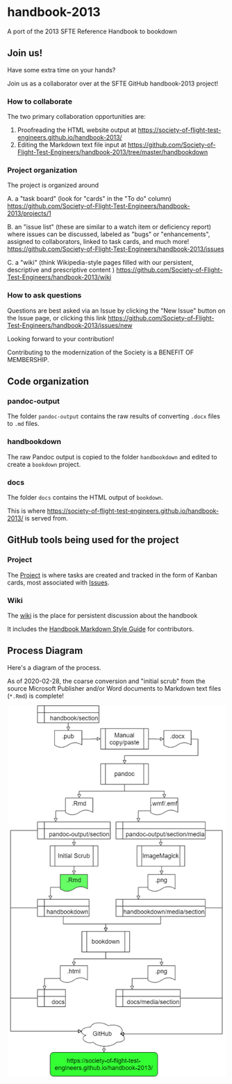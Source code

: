 # handbook-2013

A port of the 2013 SFTE Reference Handbook to bookdown

## Join us!

Have some extra time on your hands?

Join us as a collaborator over at the SFTE GitHub handbook-2013 project!

### How to collaborate

The two primary collaboration opportunities are:

1. Proofreading the HTML website output at https://society-of-flight-test-engineers.github.io/handbook-2013/
1. Editing the Markdown text file input at https://github.com/Society-of-Flight-Test-Engineers/handbook-2013/tree/master/handbookdown

### Project organization

The project is organized around 

A. a "task board" (look for "cards" in the "To do" column) 
https://github.com/Society-of-Flight-Test-Engineers/handbook-2013/projects/1

B. an "issue list" (these are similar to a watch item or deficiency report) where issues can be 
  discussed, 
  labeled as "bugs" or "enhancements", 
  assigned to collaborators, 
  linked to task cards, 
  and much more!
https://github.com/Society-of-Flight-Test-Engineers/handbook-2013/issues

C. a "wiki" (think Wikipedia-style pages filled with our persistent, descriptive and prescriptive content )
https://github.com/Society-of-Flight-Test-Engineers/handbook-2013/wiki

### How to ask questions

Questions are best asked via an Issue by clicking the "New Issue" button on the Issue page, or clicking this link
https://github.com/Society-of-Flight-Test-Engineers/handbook-2013/issues/new

Looking forward to your contribution! 

Contributing to the modernization of the Society is a BENEFIT OF MEMBERSHIP.

## Code organization

### pandoc-output

The folder `pandoc-output` contains the raw results of converting `.docx` files to
`.md` files.

### handbookdown

The raw Pandoc output is copied to the folder `handbookdown` and edited to create a `bookdown` project.

### docs

The folder `docs` contains the HTML output of `bookdown`.

This is where <https://society-of-flight-test-engineers.github.io/handbook-2013/> is served from.

## GitHub tools being used for the project

### Project

The [Project](https://github.com/Society-of-Flight-Test-Engineers/handbook-2013/projects/1) is where tasks are created and tracked in the form of Kanban cards, most associated with [Issues](https://github.com/Society-of-Flight-Test-Engineers/handbook-2013/issues).

### Wiki

The [wiki](https://github.com/Society-of-Flight-Test-Engineers/handbook-2013/wiki) is the place for persistent discussion about the handbook

It includes the [Handbook Markdown Style Guide](https://github.com/Society-of-Flight-Test-Engineers/handbook-2013/wiki/Handbook-Markdown-Style-Guide) for contributors.

## Process Diagram

Here's a diagram of the process.

As of 2020-02-28, the coarse conversion and "initial scrub" from the source Microsoft Publisher and/or Word documents to Markdown text files (`*.Rmd`) is complete! 

![Process Diagram](images/handbook-port-process.png)
